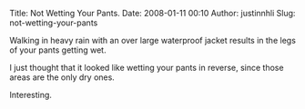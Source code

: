 Title: Not Wetting Your Pants.
Date: 2008-01-11 00:10
Author: justinnhli
Slug: not-wetting-your-pants

Walking in heavy rain with an over large waterproof jacket results in
the legs of your pants getting wet.

I just thought that it looked like wetting your pants in reverse, since
those areas are the only dry ones.

Interesting.

